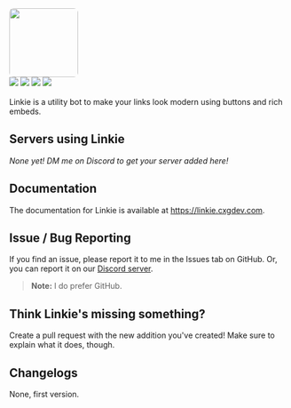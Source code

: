 <img src="https://i.imgur.com/WAd1kKM.png" height="124" style="border-radius: 8px;">
<div>
  <a href="https://discord.gg/FBfWyvajcK"><img src="https://img.shields.io/discord/987521766291304528?label=discord&logo=discord&logoColor=white&color=%235865F2"></a>
  <a href="https://github.com/cxgdev/linkie/contributors"><img src="https://img.shields.io/github/contributors/cxgdev/linkie?logo=github"></a>
  <img src="https://img.shields.io/github/license/cxgdev/linkie">
  <a href="https://github.com/cxgdev/linkie/issues"><img src="https://img.shields.io/github/issues/cxgdev/linkie?logo=github"></a>
</div>
<br>
Linkie is a utility bot to make your links look modern using buttons and rich embeds.

## Servers using Linkie
*None yet! DM me on Discord to get your server added here!*

## Documentation
The documentation for Linkie is available at https://linkie.cxgdev.com.

## Issue / Bug Reporting
If you find an issue, please report it to me in the Issues tab on GitHub. Or, you can report it on our [Discord server](https://discord.gg/FBfWyvajcK).
> **Note:** I do prefer GitHub.

## Think Linkie's missing something?
Create a pull request with the new addition you've created! Make sure to explain what it does, though.

## Changelogs
None, first version.

